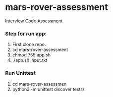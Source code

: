 # mars-rover-assessment
Interview Code Assessment

### Step for run app:

1. First clone repo.
2. cd mars-rover-assessment
3. chmod 755 app.sh
4. ./app.sh input.txt


### Run Unittest

1. cd mars-rover-assessmen
2. python3 -m unittest discover tests/
